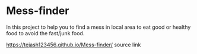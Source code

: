 # Mess-finder
In this project to help you to find a mess in local area to eat good or healthy food to avoid the fast/junk food.

https://tejash123456.github.io/Mess-finder/ source link
